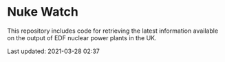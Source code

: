 # Nuke Watch

This repository includes code for retrieving the latest information available on the output of EDF nuclear power plants in the UK.

Last updated: 2021-03-28 02:37